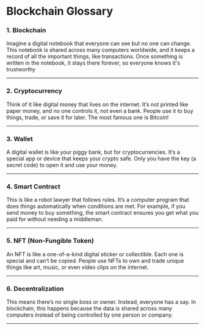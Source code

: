 # Blockchain Glossary

### 1. Blockchain  
Imagine a digital notebook that everyone can see but no one can change. This notebook is shared across many computers worldwide, and it keeps a record of all the important things, like transactions. Once something is written in the notebook, it stays there forever, so everyone knows it's trustworthy

---

### 2. Cryptocurrency  
Think of it like digital money that lives on the internet. It’s not printed like paper money, and no one controls it, not even a bank. People use it to buy things, trade, or save it for later. The most famous one is Bitcoin!

---

### 3. Wallet  
A digital wallet is like your piggy bank, but for cryptocurrencies. It’s a special app or device that keeps your crypto safe. Only you have the key (a secret code) to open it and use your money.

---

### 4. Smart Contract  
This is like a robot lawyer that follows rules. It’s a computer program that does things automatically when conditions are met. For example, if you send money to buy something, the smart contract ensures you get what you paid for without needing a middleman.

---

### 5. NFT (Non-Fungible Token)  
An NFT is like a one-of-a-kind digital sticker or collectible. Each one is special and can’t be copied. People use NFTs to own and trade unique things like art, music, or even video clips on the internet.

---

### 6. Decentralization  
This means there’s no single boss or owner. Instead, everyone has a say. In blockchain, this happens because the data is shared across many computers instead of being controlled by one person or company.

---
